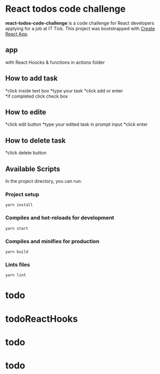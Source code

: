 # React todos code challenge
**react-todos-code-challenge** is a code challenge for React developers applying for a job at IT Tick.
This project was bootstrapped with [Create React App](https://github.com/facebook/create-react-app).


## app 
with React Hoocks & functions in actions folder 

## How to add task 
*click inside text box
*type your task 
*click add or enter  
*if completed click check box

## How to edite 
*click edit button
*type your edited task in prompt input 
*click enter  

## How to delete task  
*click delete button






## Available Scripts

In the project directory, you can run:

### Project setup
```
yarn install
```

### Compiles and hot-reloads for development
```
yarn start
```

### Compiles and minifies for production
```
yarn build
```

### Lints files
```
yarn lint
```
# todo
# todoReactHooks
# todo
# todo
